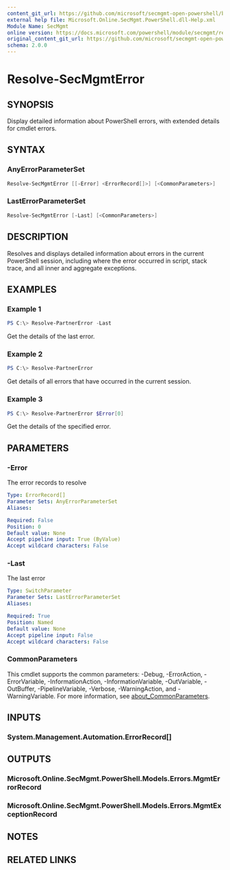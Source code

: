 ```yaml
---
content_git_url: https://github.com/microsoft/secmgmt-open-powershell/blob/master/docs/help/Resolve-SecMgmtError.md
external help file: Microsoft.Online.SecMgmt.PowerShell.dll-Help.xml
Module Name: SecMgmt
online version: https://docs.microsoft.com/powershell/module/secmgmt/resolve-secmgmterror
original_content_git_url: https://github.com/microsoft/secmgmt-open-powershell/blob/master/docs/help/Resolve-SecMgmtError.md
schema: 2.0.0
---
```


# Resolve-SecMgmtError

## SYNOPSIS
Display detailed information about PowerShell errors, with extended details for cmdlet errors.

## SYNTAX

### AnyErrorParameterSet
```powershell
Resolve-SecMgmtError [[-Error] <ErrorRecord[]>] [<CommonParameters>]
```

### LastErrorParameterSet
```powershell
Resolve-SecMgmtError [-Last] [<CommonParameters>]
```

## DESCRIPTION
Resolves and displays detailed information about errors in the current PowerShell session, including where the error occurred in script, stack trace, and all inner and aggregate exceptions. 

## EXAMPLES

### Example 1
```powershell
PS C:\> Resolve-PartnerError -Last
```

Get the details of the last error.

### Example 2
```powershell
PS C:\> Resolve-PartnerError
```

Get details of all errors that have occurred in the current session.

### Example 3
```powershell
PS C:\> Resolve-PartnerError $Error[0]
```

Get the details of the specified error.

## PARAMETERS

### -Error
The error records to resolve

```yaml
Type: ErrorRecord[]
Parameter Sets: AnyErrorParameterSet
Aliases:

Required: False
Position: 0
Default value: None
Accept pipeline input: True (ByValue)
Accept wildcard characters: False
```

### -Last
The last error

```yaml
Type: SwitchParameter
Parameter Sets: LastErrorParameterSet
Aliases:

Required: True
Position: Named
Default value: None
Accept pipeline input: False
Accept wildcard characters: False
```

### CommonParameters
This cmdlet supports the common parameters: -Debug, -ErrorAction, -ErrorVariable, -InformationAction, -InformationVariable, -OutVariable, -OutBuffer, -PipelineVariable, -Verbose, -WarningAction, and -WarningVariable. For more information, see [about_CommonParameters](http://go.microsoft.com/fwlink/?LinkID=113216).

## INPUTS

### System.Management.Automation.ErrorRecord[]
## OUTPUTS

### Microsoft.Online.SecMgmt.PowerShell.Models.Errors.MgmtErrorRecord
### Microsoft.Online.SecMgmt.PowerShell.Models.Errors.MgmtExceptionRecord
## NOTES

## RELATED LINKS
